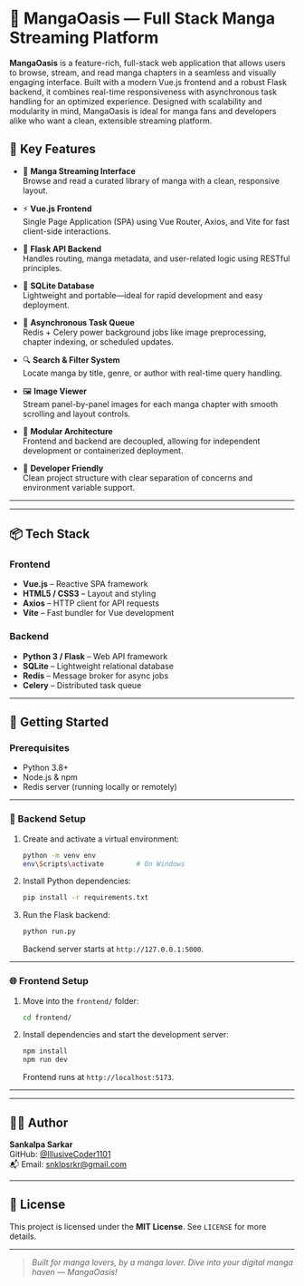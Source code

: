 # 🌸 MangaOasis — Full Stack Manga Streaming Platform

**MangaOasis** is a feature-rich, full-stack web application that allows users to browse, stream, and read manga chapters in a seamless and visually engaging interface. Built with a modern Vue.js frontend and a robust Flask backend, it combines real-time responsiveness with asynchronous task handling for an optimized experience. Designed with scalability and modularity in mind, MangaOasis is ideal for manga fans and developers alike who want a clean, extensible streaming platform.


## 🌟 Key Features

- 📖 **Manga Streaming Interface**  
  Browse and read a curated library of manga with a clean, responsive layout.

- ⚡ **Vue.js Frontend**  
  Single Page Application (SPA) using Vue Router, Axios, and Vite for fast client-side interactions.

- 🔧 **Flask API Backend**  
  Handles routing, manga metadata, and user-related logic using RESTful principles.

- 💾 **SQLite Database**  
  Lightweight and portable—ideal for rapid development and easy deployment.

- 🔁 **Asynchronous Task Queue**  
  Redis + Celery power background jobs like image preprocessing, chapter indexing, or scheduled updates.

- 🔍 **Search & Filter System**  
  Locate manga by title, genre, or author with real-time query handling.

- 🖼️ **Image Viewer**  
  Stream panel-by-panel images for each manga chapter with smooth scrolling and layout controls.

- 🔄 **Modular Architecture**  
  Frontend and backend are decoupled, allowing for independent development or containerized deployment.

- 🧪 **Developer Friendly**  
  Clean project structure with clear separation of concerns and environment variable support.

---
---

## 📦 Tech Stack

### Frontend
- **Vue.js** – Reactive SPA framework
- **HTML5 / CSS3** – Layout and styling
- **Axios** – HTTP client for API requests
- **Vite** – Fast bundler for Vue development

### Backend
- **Python 3 / Flask** – Web API framework
- **SQLite** – Lightweight relational database
- **Redis** – Message broker for async jobs
- **Celery** – Distributed task queue

---

## 🚀 Getting Started

### Prerequisites
- Python 3.8+
- Node.js & npm
- Redis server (running locally or remotely)

---

### 🔧 Backend Setup

1. Create and activate a virtual environment:

    ```bash
    python -m venv env
    env\Scripts\activate        # On Windows
    ```

2. Install Python dependencies:

    ```bash
    pip install -r requirements.txt
    ```


4. Run the Flask backend:

    ```bash
    python run.py
    ```

   Backend server starts at `http://127.0.0.1:5000`.

---

### 🌐 Frontend Setup

1. Move into the `frontend/` folder:

    ```bash
    cd frontend/
    ```

2. Install dependencies and start the development server:

    ```bash
    npm install
    npm run dev
    ```

   Frontend runs at `http://localhost:5173`.

---

---

## 🧑‍💻 Author

**Sankalpa Sarkar**  
GitHub: [@IllusiveCoder1101](https://github.com/IllusiveCoder1101)  
📬 Email: snklpsrkr@gmail.com

---

## 📜 License

This project is licensed under the **MIT License**. See `LICENSE` for more details.

---

> _Built for manga lovers, by a manga lover. Dive into your digital manga haven — MangaOasis!_
